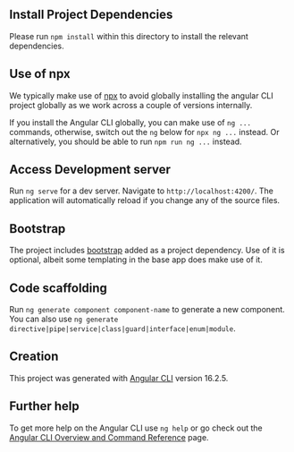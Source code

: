 ## Install Project Dependencies

Please run `npm install` within this directory to install the relevant dependencies.

## Use of npx

We typically make use of [npx](https://www.npmjs.com/package/npx) to avoid globally installing the angular CLI project
globally as we work across a couple of versions internally.

If you install the Angular CLI globally, you can make use of `ng ...` commands, otherwise, switch out the `ng` below
for `npx ng ...` instead. Or alternatively, you should be able to run `npm run ng ...` instead.

## Access Development server

Run `ng serve` for a dev server. Navigate to `http://localhost:4200/`. The application will automatically reload if you
change any of the source files.

## Bootstrap

The project includes [bootstrap](https://getbootstrap.com/docs/5.3/getting-started/download/) added as a project
dependency. Use of it is optional, albeit some templating in the base app does make use of it.

## Code scaffolding

Run `ng generate component component-name` to generate a new component.
You can also use `ng generate directive|pipe|service|class|guard|interface|enum|module`.

## Creation

This project was generated with [Angular CLI](https://github.com/angular/angular-cli) version 16.2.5.

## Further help

To get more help on the Angular CLI use `ng help` or go check out
the [Angular CLI Overview and Command Reference](https://angular.io/cli) page.
